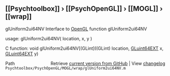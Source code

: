 ## [[Psychtoolbox]] &#8250; [[PsychOpenGL]] &#8250; [[MOGL]] &#8250; [[wrap]]

glUniform2ui64NV  Interface to [OpenGL](OpenGL) function glUniform2ui64NV  
  
usage:  glUniform2ui64NV( location, x, y )  
  
C function:  void glUniform2ui64NV[(GLint]((GLint) location, [GLuint64EXT](GLuint64EXT) x, [GLuint64EXT](GLuint64EXT) y)  




<div class="code_header" style="text-align:right;">
  <span style="float:left;">Path&nbsp;&nbsp;</span> <span class="counter">Retrieve <a href=
  "https://raw.github.com/Psychtoolbox-3/Psychtoolbox-3/beta/Psychtoolbox/PsychOpenGL/MOGL/wrap/glUniform2ui64NV.m">current version from GitHub</a> | View <a href=
  "https://github.com/Psychtoolbox-3/Psychtoolbox-3/commits/beta/Psychtoolbox/PsychOpenGL/MOGL/wrap/glUniform2ui64NV.m">changelog</a></span>
</div>
<div class="code">
  <code>Psychtoolbox/PsychOpenGL/MOGL/wrap/glUniform2ui64NV.m</code>
</div>

